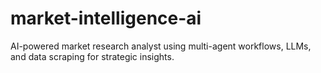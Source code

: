 # market-intelligence-ai
AI-powered market research analyst using multi-agent workflows, LLMs, and data scraping for strategic insights.

